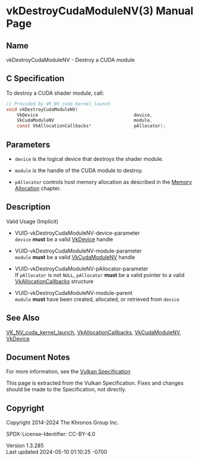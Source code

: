 # vkDestroyCudaModuleNV(3) Manual Page

## Name

vkDestroyCudaModuleNV - Destroy a CUDA module



## <a href="#_c_specification" class="anchor"></a>C Specification

To destroy a CUDA shader module, call:

``` c
// Provided by VK_NV_cuda_kernel_launch
void vkDestroyCudaModuleNV(
    VkDevice                                    device,
    VkCudaModuleNV                              module,
    const VkAllocationCallbacks*                pAllocator);
```

## <a href="#_parameters" class="anchor"></a>Parameters

- `device` is the logical device that destroys the shader module.

- `module` is the handle of the CUDA module to destroy.

- `pAllocator` controls host memory allocation as described in the <a
  href="https://registry.khronos.org/vulkan/specs/1.3-extensions/html/vkspec.html#memory-allocation"
  target="_blank" rel="noopener">Memory Allocation</a> chapter.

## <a href="#_description" class="anchor"></a>Description

Valid Usage (Implicit)

- <a href="#VUID-vkDestroyCudaModuleNV-device-parameter"
  id="VUID-vkDestroyCudaModuleNV-device-parameter"></a>
  VUID-vkDestroyCudaModuleNV-device-parameter  
  `device` **must** be a valid [VkDevice](https://registry.khronos.org/vulkan/specs/1.3-extensions/man/html/VkDevice.html) handle

- <a href="#VUID-vkDestroyCudaModuleNV-module-parameter"
  id="VUID-vkDestroyCudaModuleNV-module-parameter"></a>
  VUID-vkDestroyCudaModuleNV-module-parameter  
  `module` **must** be a valid [VkCudaModuleNV](https://registry.khronos.org/vulkan/specs/1.3-extensions/man/html/VkCudaModuleNV.html)
  handle

- <a href="#VUID-vkDestroyCudaModuleNV-pAllocator-parameter"
  id="VUID-vkDestroyCudaModuleNV-pAllocator-parameter"></a>
  VUID-vkDestroyCudaModuleNV-pAllocator-parameter  
  If `pAllocator` is not `NULL`, `pAllocator` **must** be a valid
  pointer to a valid [VkAllocationCallbacks](https://registry.khronos.org/vulkan/specs/1.3-extensions/man/html/VkAllocationCallbacks.html)
  structure

- <a href="#VUID-vkDestroyCudaModuleNV-module-parent"
  id="VUID-vkDestroyCudaModuleNV-module-parent"></a>
  VUID-vkDestroyCudaModuleNV-module-parent  
  `module` **must** have been created, allocated, or retrieved from
  `device`

## <a href="#_see_also" class="anchor"></a>See Also

[VK_NV_cuda_kernel_launch](https://registry.khronos.org/vulkan/specs/1.3-extensions/man/html/VK_NV_cuda_kernel_launch.html),
[VkAllocationCallbacks](https://registry.khronos.org/vulkan/specs/1.3-extensions/man/html/VkAllocationCallbacks.html),
[VkCudaModuleNV](https://registry.khronos.org/vulkan/specs/1.3-extensions/man/html/VkCudaModuleNV.html), [VkDevice](https://registry.khronos.org/vulkan/specs/1.3-extensions/man/html/VkDevice.html)

## <a href="#_document_notes" class="anchor"></a>Document Notes

For more information, see the <a
href="https://registry.khronos.org/vulkan/specs/1.3-extensions/html/vkspec.html#vkDestroyCudaModuleNV"
target="_blank" rel="noopener">Vulkan Specification</a>

This page is extracted from the Vulkan Specification. Fixes and changes
should be made to the Specification, not directly.

## <a href="#_copyright" class="anchor"></a>Copyright

Copyright 2014-2024 The Khronos Group Inc.

SPDX-License-Identifier: CC-BY-4.0

Version 1.3.285  
Last updated 2024-05-10 01:10:25 -0700
